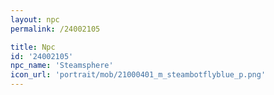 ```yaml
---
layout: npc
permalink: /24002105

title: Npc
id: '24002105'
npc_name: 'Steamsphere'
icon_url: 'portrait/mob/21000401_m_steambotflyblue_p.png'
---
```

